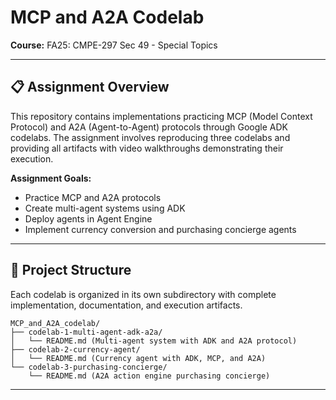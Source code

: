 # MCP and A2A Codelab

**Course:** FA25: CMPE-297 Sec 49 - Special Topics

---

## 📋 Assignment Overview

This repository contains implementations practicing MCP (Model Context Protocol) and A2A (Agent-to-Agent) protocols through Google ADK codelabs. The assignment involves reproducing three codelabs and providing all artifacts with video walkthroughs demonstrating their execution.

**Assignment Goals:**
- Practice MCP and A2A protocols
- Create multi-agent systems using ADK
- Deploy agents in Agent Engine
- Implement currency conversion and purchasing concierge agents

---

## 📂 Project Structure

Each codelab is organized in its own subdirectory with complete implementation, documentation, and execution artifacts.

```
MCP_and_A2A_codelab/
├── codelab-1-multi-agent-adk-a2a/
│   └── README.md (Multi-agent system with ADK and A2A protocol)
├── codelab-2-currency-agent/
│   └── README.md (Currency agent with ADK, MCP, and A2A)
└── codelab-3-purchasing-concierge/
    └── README.md (A2A action engine purchasing concierge)
```

---


